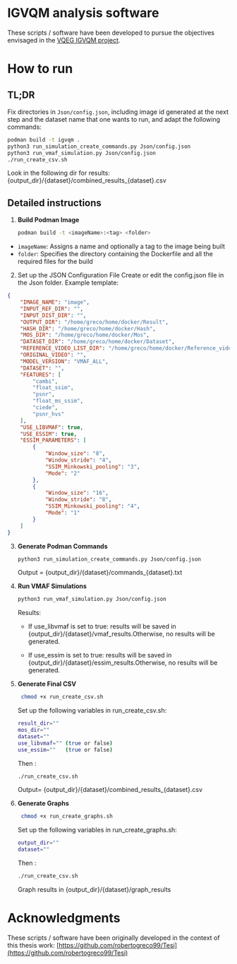 # IGVQM analysis software

These scripts / software have been developed to pursue the objectives envisaged in the [VQEG IGVQM project](https://vqegjeg.github.io/jeg-hybrid/igvqm).

# How to run

## TL;DR

Fix directories in `Json/config.json`, including image id generated at the next step and the dataset name that one wants to run, and adapt the following commands:
   ```bash
   podman build -t igvqm .
   python3 run_simulation_create_commands.py Json/config.json
   python3 run_vmaf_simulation.py Json/config.json
   ./run_create_csv.sh
   ```

Look in the following dir for results: {output_dir}/{dataset}/combined_results_{dataset}.csv

## Detailed instructions

1. **Build Podman Image**  
   ```bash
   podman build -t <imageName>:<tag> <folder>   
    ```
- `imageName`:  Assigns a name and optionally a tag to the image being built
- `folder`: Specifies the directory containing the Dockerfile and all the required files for the build
  
2. Set up the JSON Configuration File
Create or edit the config.json file in the Json folder.
Example template:
```json
{
    "IMAGE_NAME": "image",
    "INPUT_REF_DIR": "",
    "INPUT_DIST_DIR": "",
    "OUTPUT_DIR": "/home/greco/home/docker/Result",
    "HASH_DIR": "/home/greco/home/docker/Hash",
    "MOS_DIR": "/home/greco/home/docker/Mos",
    "DATASET_DIR": "/home/greco/home/docker/Dataset",
    "REFERENCE_VIDEO_LIST_DIR": "/home/greco/home/docker/Reference_video_list_dir",
    "ORIGINAL_VIDEO": "",
    "MODEL_VERSION": "VMAF_ALL",
    "DATASET": "",
    "FEATURES": [
        "cambi",
        "float_ssim",
        "psnr",
        "float_ms_ssim",
        "ciede",
        "psnr_hvs"
    ],
    "USE_LIBVMAF": true,
    "USE_ESSIM": true,
    "ESSIM_PARAMETERS": [
        {
            "Window_size": "8",
            "Window_stride": "4",
            "SSIM_Minkowski_pooling": "3",
            "Mode": "2"
        },
        {
            "Window_size": "16",
            "Window_stride": "8",
            "SSIM_Minkowski_pooling": "4",
            "Mode": "1"
        }
    ]
}
```

3. **Generate Podman Commands**  
   ```bash
   python3 run_simulation_create_commands.py Json/config.json
   ```
   Output = {output_dir}/{dataset}/commands_{dataset}.txt

3. **Run VMAF Simulations** 
   ```bash
   python3 run_vmaf_simulation.py Json/config.json
   ```
   Results:

    - If use_libvmaf is set to true: results will be saved in {output_dir}/{dataset}/vmaf_results.Otherwise, no results will be generated.

    - If use_essim is set to true: results will be saved in {output_dir}/{dataset}/essim_results.Otherwise, no results will be generated.

4. **Generate Final CSV**  



   ```bash
    chmod +x run_create_csv.sh
   ```
    Set up the following variables in run_create_csv.sh:

    ```bash
    result_dir=""
    mos_dir=""
    dataset=""
    use_libvmaf="" (true or false)
    use_essim=""   (true or false)
    ```
    Then :
    ```bash
    ./run_create_csv.sh
    ```
   Output= {output_dir}/{dataset}/combined_results_{dataset}.csv


5. **Generate Graphs**  
   ```bash
    chmod +x run_create_graphs.sh
   ```
   Set up the following variables in run_create_graphs.sh:

    ```bash
    output_dir=""
    dataset=""
    ```
    Then :
    ```bash
    ./run_create_csv.sh
    ```
   Graph results in {output_dir}/{dataset}/graph_results

# Acknowledgments

These scripts / software have been originally developed in the context of this thesis work: [https://github.com/robertogreco99/Tesi](https://github.com/robertogreco99/Tesi)
